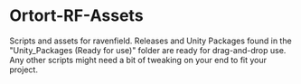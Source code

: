 # Ortort-RF-Assets
Scripts and assets for ravenfield. Releases and Unity Packages found in the "Unity_Packages (Ready for use)" folder are ready for drag-and-drop use. Any other scripts might need a bit of tweaking on your end to fit your project.
